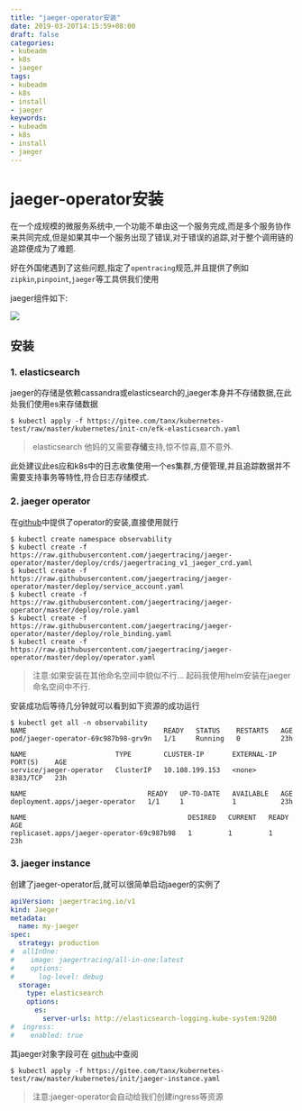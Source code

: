 ```yaml
---
title: "jaeger-operator安装"
date: 2019-03-20T14:15:59+08:00
draft: false
categories:
- kubeadm
- k8s
- jaeger
tags:
- kubeadm
- k8s
- install
- jaeger
keywords:
- kubeadm
- k8s
- install
- jaeger
---
```


# jaeger-operator安装

在一个成规模的微服务系统中,一个功能不单由这一个服务完成,而是多个服务协作来共同完成,但是如果其中一个服务出现了错误,对于错误的追踪,对于整个调用链的追踪便成为了难题.

好在外国佬遇到了这些问题,指定了`opentracing`规范,并且提供了例如`zipkin`,`pinpoint`,`jaeger`等工具供我们使用

jaeger组件如下:

![](https://www.jaegertracing.io/img/architecture.png)

## 安装

### 1. elasticsearch

jaeger的存储是依赖cassandra或elasticsearch的,jaeger本身并不存储数据,在此处我们使用es来存储数据

```shell
$ kubectl apply -f https://gitee.com/tanx/kubernetes-test/raw/master/kubernetes/init-cn/efk-elasticsearch.yaml
```
> elasticsearch 他妈的又需要**存储**支持,惊不惊喜,意不意外.

此处建议此es应和k8s中的日志收集使用一个es集群,方便管理,并且追踪数据并不需要支持事务等特性,符合日志存储模式.

### 2. jaeger operator

在[github](https://github.com/jaegertracing/jaeger-operator)中提供了operator的安装,直接使用就行

```shell
$ kubectl create namespace observability
$ kubectl create -f https://raw.githubusercontent.com/jaegertracing/jaeger-operator/master/deploy/crds/jaegertracing_v1_jaeger_crd.yaml
$ kubectl create -f https://raw.githubusercontent.com/jaegertracing/jaeger-operator/master/deploy/service_account.yaml
$ kubectl create -f https://raw.githubusercontent.com/jaegertracing/jaeger-operator/master/deploy/role.yaml
$ kubectl create -f https://raw.githubusercontent.com/jaegertracing/jaeger-operator/master/deploy/role_binding.yaml
$ kubectl create -f https://raw.githubusercontent.com/jaegertracing/jaeger-operator/master/deploy/operator.yaml
```
>  注意:如果安装在其他命名空间中貌似不行... 起码我使用helm安装在jaeger命名空间中不行.

安装成功后等待几分钟就可以看到如下资源的成功运行

```shell
$ kubectl get all -n observability
NAME                                  READY   STATUS    RESTARTS   AGE
pod/jaeger-operator-69c987b98-grv9n   1/1     Running   0          23h

NAME                      TYPE        CLUSTER-IP       EXTERNAL-IP   PORT(S)    AGE
service/jaeger-operator   ClusterIP   10.108.199.153   <none>        8383/TCP   23h

NAME                              READY   UP-TO-DATE   AVAILABLE   AGE
deployment.apps/jaeger-operator   1/1     1            1           23h

NAME                                        DESIRED   CURRENT   READY   AGE
replicaset.apps/jaeger-operator-69c987b98   1         1         1       23h
```

### 3. jaeger instance

创建了jaeger-operator后,就可以很简单启动jaeger的实例了

```yaml
apiVersion: jaegertracing.io/v1
kind: Jaeger
metadata:
  name: my-jaeger
spec:
  strategy: production
#  allInOne:
#    image: jaegertracing/all-in-one:latest
#    options:
#      log-level: debug
  storage:
    type: elasticsearch
    options:
      es:
        server-urls: http://elasticsearch-logging.kube-system:9200
#  ingress:
#    enabled: true

```

其jaeger对象字段可在 [github](https://github.com/jaegertracing/jaeger-operator#creating-a-new-jaeger-instance)中查阅

```shell
$ kubectl apply -f https://gitee.com/tanx/kubernetes-test/raw/master/kubernetes/init/jaeger-instance.yaml
```

> 注意:jaeger-operator会自动给我们创建ingress等资源

